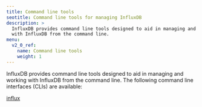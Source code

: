 ```yaml
---
title: Command line tools
seotitle: Command line tools for managing InfluxDB
description: >
  InfluxDB provides command line tools designed to aid in managing and working
  with InfluxDB from the command line.
menu:
  v2_0_ref:
    name: Command line tools
    weight: 1
---
```


InfluxDB provides command line tools designed to aid in managing and working
with InfluxDB from the command line.
The following command line interfaces (CLIs) are available:

[influx](/v2.0/reference/cli/influx)
